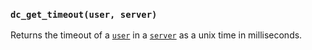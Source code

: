 ### `dc_get_timeout(user, server)`

Returns the timeout of a [`user`](/values/user.md) in a [`server`](/values/server.md) as a unix time in milliseconds.